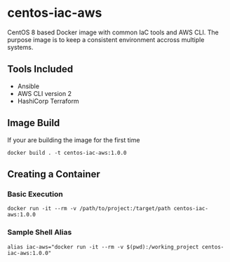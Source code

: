 # centos-iac-aws
CentOS 8 based Docker image with common IaC tools and AWS CLI. The purpose image is to keep a consistent environment accross multiple systems.

## Tools Included
* Ansible
* AWS CLI version 2
* HashiCorp Terraform

## Image Build
If your are building the image for the first time
```
docker build . -t centos-iac-aws:1.0.0
```
## Creating a Container
### Basic Execution
```
docker run -it --rm -v /path/to/project:/target/path centos-iac-aws:1.0.0
```
### Sample Shell Alias
```
alias iac-aws="docker run -it --rm -v $(pwd):/working_project centos-iac-aws:1.0.0"
```